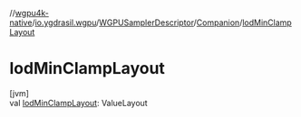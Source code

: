 //[wgpu4k-native](../../../../index.md)/[io.ygdrasil.wgpu](../../index.md)/[WGPUSamplerDescriptor](../index.md)/[Companion](index.md)/[lodMinClampLayout](lod-min-clamp-layout.md)

# lodMinClampLayout

[jvm]\
val [lodMinClampLayout](lod-min-clamp-layout.md): ValueLayout